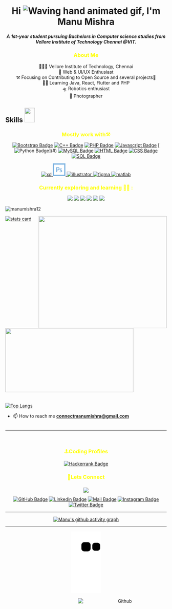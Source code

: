 <!-- 
README FILE GITHUB
 -->
 
<!-- My Template Image  -->

<!-- ![MastHead](https://github.com/manumishra12/manumishra12/blob/main/Intro.jpg) -->

<h1 align="center">Hi <img src="https://raw.githubusercontent.com/nixin72/nixin72/master/wave.gif" 
         alt="Waving hand animated gif"
         height="45"
         width="45" />, I'm Manu Mishra</h1>
<h5 align="center">
 
 
<!--About Me -->
A 1st-year student pursuing Bachelors in Computer science studies from Vellore Institute of Technology Chennai @VIT.
</h5>

<h3 align="center" style="color:yellow;" >About Me</h3>  
 <div align="center">
👨🏻‍🎓 Vellore Institute of Technology, Chennai
<br>🤖 Web & UI/UX Enthusiast
<br>⚒️ Focusing on Contributing to Open Source and several projects💜
<br>👨‍💻 Learning Java, React, Flutter and PHP
<br>🛸 Robotics enthusiast
<br>📸 Photographer
</div>



<!--My Skills and Current Learning Badges  -->
<h2> Skills <img src = "https://media2.giphy.com/media/QssGEmpkyEOhBCb7e1/giphy.gif?cid=ecf05e47a0n3gi1bfqntqmob8g9aid1oyj2wr3ds3mg700bl&rid=giphy.gif" width = 32px; height=45px> </h2> 

<h3 align="center" style="color:yellow;margin-bottom: 15px;" >Mostly work with⚒️</h3> 
<div align="center">

[![Bootstrap Badge](https://img.shields.io/badge/Bootstrap-563D7C?style=for-the-badge&logo=bootstrap&logoColor=white)](#)  [![C++ Badge](https://img.shields.io/badge/C%2B%2B-00599C?style=for-the-badge&logo=c%2B%2B&logoColor=white)](#) [![PHP Badge](https://img.shields.io/badge/PHP-6d4dff?style=for-the-badge&logo=php&logoColor=white)](#)  [![Javascript Badge](https://img.shields.io/badge/Javascript-facf43?style=for-the-badge&logo=javascript&logoColor=white)](#) [![Python Badge](https://img.shields.io/badge/PYTHON-yellow?style=for-the-badge&logo=python&logoColor=white")](#) [![MySQL Badge](https://img.shields.io/badge/MySQL-ff7926?style=for-the-badge&logo=mysql&logoColor=white)](#) [![HTML Badge](https://img.shields.io/badge/HTML5-E34F26?style=for-the-badge&logo=html5&logoColor=white)](#)  [![CSS Badge](https://img.shields.io/badge/CSS-239120?&style=for-the-badge&logo=css3&logoColor=white)](#)  [![SQL Badge](https://img.shields.io/badge/SQL-239120?&style=for-the-badge&logo=sql3&logoColor=white)](#) 

 
<p align="center"> 

<a href="https://www.adobe.com/products/xd.html" target="_blank" rel="noreferrer"> <img src="https://cdn.worldvectorlogo.com/logos/adobe-xd.svg" alt="xd" width="40" height="40"/> </a>  <a href="https://www.photoshop.com/en" target="_blank" rel="noreferrer"> <img src="https://raw.githubusercontent.com/devicons/devicon/master/icons/photoshop/photoshop-line.svg" alt="photoshop" width="40" height="40"/> </a> <a href="https://www.adobe.com/in/products/illustrator.html" target="_blank" rel="noreferrer"> <img src="https://www.vectorlogo.zone/logos/adobe_illustrator/adobe_illustrator-icon.svg" alt="illustrator" width="40" height="40"/> </a> <a href="https://www.figma.com/" target="_blank" rel="noreferrer"> <img src="https://www.vectorlogo.zone/logos/figma/figma-icon.svg" alt="figma" width="40" height="40"/> </a> <a href="https://www.mathworks.com/" target="_blank" rel="noreferrer"> <img src="https://upload.wikimedia.org/wikipedia/commons/2/21/Matlab_Logo.png" alt="matlab" width="40" height="40"/> </a> 
 

<!-- EXTRA BADGES -->
<!-- <a href="https://www.python.org" target="_blank" rel="noreferrer"> <img src="https://raw.githubusercontent.com/devicons/devicon/master/icons/python/python-original.svg" alt="python" width="40" height="40"/> </a> 
 
<a href="https://www.w3schools.com/cpp/" target="_blank" rel="noreferrer"> <img src="https://raw.githubusercontent.com/devicons/devicon/master/icons/cplusplus/cplusplus-original.svg" alt="cplusplus" width="40" height="40"/> </a> 
 
<a href="https://www.w3schools.com/css/" target="_blank" rel="noreferrer"> <img src="https://raw.githubusercontent.com/devicons/devicon/master/icons/css3/css3-original-wordmark.svg" alt="css3" width="40" height="40"/> </a>
 
<a href="https://www.w3.org/html/" target="_blank" rel="noreferrer"> <img src="https://raw.githubusercontent.com/devicons/devicon/master/icons/html5/html5-original-wordmark.svg" alt="html5" width="40" height="40"/> </a>   -->
 
</p> 
 
</div>
<h3 align="center" style="color:yellow;margin-bottom: 15px;"  >Currently exploring and learning 👨‍💻 :</h3>  
<p align="center">
<img src="https://img.shields.io/badge/Flutter-2dbfe3?style=for-the-badge&logo=flutter&logoColor=white">
<img src="https://img.shields.io/badge/React-2d73e3?style=for-the-badge&logo=react&logoColor=white">
<img src="https://img.shields.io/badge/Firebase-FFCB2B?style=for-the-badge&logo=firebase&logoColor=white">
<img src="https://img.shields.io/badge/Java-b0331a?style=for-the-badge&logo=java&logoColor=white">
<img src="https://img.shields.io/badge/Node%20Js-398726?style=for-the-badge&logo=node-dot-js&logoColor=white">
<img src="https://img.shields.io/badge/AdobeXD-b0331a?style=for-the-badge&logo=AdobeXD&logoColor=white">
</p>


<p align="left"> <img src="https://komarev.com/ghpvc/?username=manumishra12&label=Profile%20views&color=0e75b6&style=flat" alt="manumishra12" /></p>

<p>
<!-- <img align="right" height="350" width="400" src="https://cdn.dribbble.com/users/2238041/screenshots/4763918/working.gif" /> </a> -->

<img align="right" height="350" width="400" src="https://cdn.dribbble.com/users/416610/screenshots/4801105/media/be031f8d02ca8cc404d44be54ee2c493.gif" /> </a>


<a align= "center" href="https://github.com/manumishra12">
<img alt= "stats card" height="200px" width="400" src="https://github-readme-streak-stats.herokuapp.com/?user=manumishra12&theme=radical">
<br>

<img height="200px" width="400" src="https://github-readme-stats.vercel.app/api?username=manumishra12&count_private=true&theme=radical&show_icons=true" />
<br>
<br>

[![Top Langs](https://github-readme-stats.vercel.app/api/top-langs/?username=manumishra12&layout=compact&theme=radical&show_icons=true)](https://github.com/manumishra12/github-readme-stats)

</p>
<!-- <p align="left"> <a href="https://twitter.com/ishikakesarwan4" target="blank"><img src="https://img.shields.io/twitter/follow/ishikakesarwan4?logo=twitter&style=for-the-badge" alt="ishikakesarwan4" /></a> </p> -->


<!-- Mail ID Links  -->
- 📫 How to reach me **connectmanumishra@gmail.com**
<br><br>
<hr>

</p>
<br/>


<!-- Social Media Handel Links  -->
<h3 align="center" style="color:yellow;margin-bottom: 20px;" >⚓Coding Profiles</h3>  
<div align="center" >
 
[![Hackerrank Badge](https://img.shields.io/badge/HackerRank-2EC866?style=flat&logo=HackerRank&logoColor=white)](https://www.hackerrank.com/Manu_Mishra)
</p>

<h3 align="center" style="color:yellow;margin-bottom: 20px;" >🔗Lets Connect</h3> 
<img src="https://github.com/hariketsheth/hariketsheth/blob/main/img/handshake.gif" height="32px" style="margin-bottom: -5px;"  >  
<div align="center" >

[![GitHub Badge](https://img.shields.io/badge/-GitHub-black?style=flat&labelColor=white&logo=github&logoColor=black)](https://github.com/manumishra12)    [![Linkedin Badge](https://img.shields.io/badge/-Linkedin-0e76a8?style=flat&labelColor=white&logo=linkedin&logoColor=0e76a8)](https://www.linkedin.com/in/manu-mishra-688487211/)       [![Mail Badge](https://img.shields.io/badge/-Gmail-c0392b?style=flat&labelColor=white&logo=gmail&logoColor=c0392b)](mailto:connectmanumishra@gmail.com)           [![Instagram Badge](https://img.shields.io/badge/-Instagram-e84393?style=flat&labelColor=white&logo=instagram&logoColor=e84393)](https://www.instagram.com/_mishramanu_/)     [![Twitter Badge](https://img.shields.io/badge/-Twitter-1ca0f1?style=flat&labelColor=white&logo=twitter&logoColor=1ca0f1&link=https://twitter.com/)](https://twitter.com/ManuMis69128338)

<!-- [![Facebook Badge](https://img.shields.io/badge/-Facebook-blue?style=flat&labelColor=white&logo=facebook&logoColor=blue)](https://www.facebook.com/HariketAcoustics) -->

</p>


<!-- CODE EAT SLEEP REPEAT Gify -->
<!--  <h2><img src = "https://media0.giphy.com/media/KDDpcKigbfFpnejZs6/giphy.gif?cid=ecf05e47oy6f4zjs8g1qoiystc56cu7r9tb8a1fe76e05oty&rid=giphy.gif" width = 100px></h2> -->
<hr>

<!-- Contribution Tracking Chart -->
[![Manu's github activity graph](https://activity-graph.herokuapp.com/graph?username=manumishra12&theme=react-dark)](https://github.com/manumishra12/github-readme-activity-graph)
<hr>

<!-- SNAKE GRID -->
<p align="center">
  <img src="https://github.com/manumishra12/manumishra12/blob/output/github-contribution-grid-snake.svg" alt="snake"></center>
</p>

<!-- Github  Cat Climbing -->
<img width="55%" align="right" alt="Github" src="https://raw.githubusercontent.com/onimur/.github/master/.resources/git-header.svg" />




















<!-- OTHER STUFF COMMENTED -->
<!-- #Connect social media -->
<!-- <h3 align="center">Connect with me:</h3>
<p align="center"> -->

<!-- <a href="https://www.linkedin.com/in/ishika-kesarwani-3b32811a6/" target="blank"><img align="center" src="https://img.icons8.com/cute-clipart/64/000000/linkedin.png" alt="ishika kesarwani" height="50" width="50" /></a>&nbsp;&nbsp;&nbsp;&nbsp; -->

<!-- <a href="https://www.instagram.com/_mishramanu_/" target="blank"><img align="center" src="https://img.icons8.com/cute-clipart/64/000000/instagram-new.png" alt="_mishramanu_" height="50" width="50" /></a>
</p>
<hr> -->

<!-- #Snake contribution -->
<!-- <p align="center">
  <img src="https://github.com/manumishra12/manumishra12/raw/output/github-contribution-grid-snake.svg" alt="snake"></center>
</p> -->


<!-- Skills Panel -->

<!-- <h2> Skills <img src = "https://media2.giphy.com/media/QssGEmpkyEOhBCb7e1/giphy.gif?cid=ecf05e47a0n3gi1bfqntqmob8g9aid1oyj2wr3ds3mg700bl&rid=giphy.gif" width = 32px> </h2>

<a href= https://github.com/manumishra12?tab=repositories&q=&type=&language=python&sort= > <img width ='32px' src ='https://raw.githubusercontent.com/manumishra12/githubAboutMeGenerator/main/icons/python.svg'> </a>

<a href= https://github.com/manumishra12?tab=repositories&q=&type=&language=reactjs&sort= > <img width ='32px' src ='https://raw.githubusercontent.com/manumishra12/githubAboutMeGenerator/main/icons/reactjs.svg'> </a>

<a href= https://github.com/manumishra12?tab=repositories&q=&type=&language=javascript&sort= > <img width ='32px' src ='https://raw.githubusercontent.com/manumishra12/githubAboutMeGenerator/main/icons/javascript.svg'> </a>



<a href= https://github.com/manumishra12?tab=repositories&q=&type=&language=c&sort= > <img width ='32px' src ='https://raw.githubusercontent.com/manumishra12/githubAboutMeGenerator/main/icons/c.svg'> </a>

<a href= https://github.com/manumishra12?tab=repositories&q=&type=&language=cpp&sort= > <img width ='32px' src ='https://raw.githubusercontent.com/manumishra12/githubAboutMeGenerator/main/icons/cpp.svg'> </a> -->

<!-- <a href= https://github.com/manumishra12?tab=repositories&q=&type=&language=scikit&sort= > <img width ='32px' src ='https://raw.githubusercontent.com/rahulbanerjee26/githubAboutMeGenerator/main/icons/scikit.svg'> </a> -->

<!-- <a href= https://github.com/manumishra12?tab=repositories&q=&type=&language=sqlite&sort= > <img width ='32px' src ='https://raw.githubusercontent.com/rahulbanerjee26/githubAboutMeGenerator/main/icons/sqlite.svg'> </a> -->

<!-- <a href= https://github.com/manumishra12?tab=repositories&q=&type=&language=pytorch&sort= > <img width ='32px' src ='https://raw.githubusercontent.com/rahulbanerjee26/githubAboutMeGenerator/main/icons/pytorch.svg'> </a> -->







<!--/////////////////////////////////////////////////////////////////////////////////////////////////////////////////////////////////////////////////  -->
<!--
**manumishra12/manumishra12** is a ✨ _special_ ✨ repository because its `README.md` (this file) appears on your GitHub profile.

Here are some ideas to get you started:

- 🔭 I’m currently working on ...
- 🌱 I’m currently learning ...
- 👯 I’m looking to collaborate on ...
- 🤔 I’m looking for help with ...
- 💬 Ask me about ...
- 📫 How to reach me: ...
- 😄 Pronouns: ...
- ⚡ Fun fact: ...
-->
